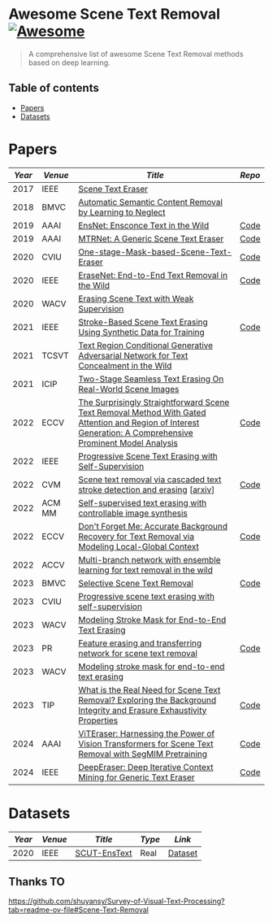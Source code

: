 # Awesome Scene Text Removal [![Awesome](https://cdn.rawgit.com/sindresorhus/awesome/d7305f38d29fed78fa85652e3a63e154dd8e8829/media/badge.svg)](https://github.com/sindresorhus/awesome#readme)
> A comprehensive list of awesome Scene Text Removal methods based on deep learning.
## Table of contents

- [Papers](#papers)
- [Datasets](#datasets)


# Papers


|***Year***|***Venue***|***Title***|***Repo***|
|----|----|-----|----|
|2017|IEEE|[Scene Text Eraser](https://arxiv.org/abs/1705.02772)||
|2018|BMVC|[Automatic Semantic Content Removal by Learning to Neglect](https://arxiv.org/pdf/1807.07696.pdf)||
|2019|AAAI|[EnsNet: Ensconce Text in the Wild](https://arxiv.org/abs/1812.00723)|[Code](https://github.com/HCIILAB/Scene-Text-Removal)|
|2019|AAAI|[MTRNet: A Generic Scene Text Eraser](https://arxiv.org/abs/1903.04092)|[Code](https://github.com/neouyghur/One-stage-Mask-based-Scene-Text-Eraser)|
|2020|CVIU|[One-stage-Mask-based-Scene-Text-Eraser](https://arxiv.org/abs/1903.04092)|[Code](https://github.com/neouyghur/One-stage-Mask-based-Scene-Text-Eraser)|
|2020|IEEE|[EraseNet: End-to-End Text Removal in the Wild](https://ieeexplore.ieee.org/document/9180003)|[Code](https://github.com/lcy0604/EraseNet)|
|2020|WACV|[Erasing Scene Text with Weak Supervision](https://openaccess.thecvf.com/content_WACV_2020/papers/Zdenek_Erasing_Scene_Text_with_Weak_Supervision_WACV_2020_paper.pdf)||
|2021|IEEE|[Stroke-Based Scene Text Erasing Using Synthetic Data for Training](https://arxiv.org/abs/2104.11493)|[Code](https://github.com/tzm-tora/Stroke-Based-Scene-Text-Erasing)|
|2021|TCSVT|[Text Region Conditional Generative Adversarial Network for Text Concealment in the Wild](https://ieeexplore.ieee.org/abstract/document/9509541)||
|2021|ICIP|[Two-Stage Seamless Text Erasing On Real-World Scene Images](https://ieeexplore.ieee.org/abstract/document/9506394)||
|2022|ECCV|[The Surprisingly Straightforward Scene Text Removal Method With Gated Attention and Region of Interest Generation: A Comprehensive Prominent Model Analysis](https://www.ecva.net/papers/eccv_2022/papers_ECCV/papers/136760436.pdf)|[Code](https://github.com/naver/garnet?tab=readme-ov-file)|
|2022|IEEE|[Progressive Scene Text Erasing with Self-Supervision](https://arxiv.org/pdf/2207.11469)||
|2022|CVM|[Scene text removal via cascaded text stroke detection and erasing](https://link.springer.com/content/pdf/10.1007/s41095-021-0242-8.pdf) [[arxiv](https://arxiv.org/pdf/2011.09768)]|[Code](https://github.com/wcq19941215/SceneTextRemoval)|
|2022|ACM MM|[Self-supervised text erasing with controllable image synthesis](https://arxiv.org/pdf/2204.12743.pdf)||
|2022|ECCV|[Don't Forget Me: Accurate Background Recovery for Text Removal via Modeling Local-Global Context](https://arxiv.org/abs/2207.10273)|[Code](https://github.com/lcy0604/CTRNet)|
|2022|ACCV|[Multi-branch network with ensemble learning for text removal in the wild](https://openaccess.thecvf.com/content/ACCV2022/papers/Hou_Multi-Branch_Network_with_Ensemble_Learning_for_Text_Removal_in_the_ACCV_2022_paper.pdf)||
|2023|BMVC|[Selective Scene Text Removal](https://arxiv.org/pdf/2309.00410)|[Code](https://github.com/mitanihayato/Selective-Scene-Text-Removal)|
|2023|CVIU|[Progressive scene text erasing with self-supervision](https://arxiv.org/pdf/2207.11469)||
|2023|WACV|[Modeling Stroke Mask for End-to-End Text Erasing](https://openaccess.thecvf.com/content/WACV2023/papers/Du_Modeling_Stroke_Mask_for_End-to-End_Text_Erasing_WACV_2023_paper.pdf)||
|2023|PR|[Feature erasing and transferring network for scene text removal](https://arxiv.org/abs/2306.09593)|[Code](https://github.com/GuangtaoLyu/FETNet)|
|2023|WACV|[Modeling stroke mask for end-to-end text erasing](https://openaccess.thecvf.com/content/WACV2023/papers/Du_Modeling_Stroke_Mask_for_End-to-End_Text_Erasing_WACV_2023_paper.pdf)||
|2023|TIP|[What is the Real Need for Scene Text Removal? Exploring the Background Integrity and Erasure Exhaustivity Properties](https://ieeexplore.ieee.org/abstract/document/10214243)|[Code](https://github.com/wangyuxin87/PERT)|
|2024|AAAI|[ViTEraser: Harnessing the Power of Vision Transformers for Scene Text Removal with SegMIM Pretraining](https://arxiv.org/abs/2306.12106)|[Code](https://github.com/shannanyinxiang/ViTEraser)|
|2024|IEEE|[DeepEraser: Deep Iterative Context Mining for Generic Text Eraser](https://arxiv.org/abs/2402.19108)|[Code](https://github.com/fh2019ustc/DeepEraser)|



# Datasets

|***Year***|***Venue***|***Title***|***Type***|***Link***|
|----|----|-----|----|----|
|2020|IEEE|[SCUT-EnsText]()|Real|[Dataset](https://github.com/HCIILAB/SCUT-EnsText)|


## Thanks TO
https://github.com/shuyansy/Survey-of-Visual-Text-Processing?tab=readme-ov-file#Scene-Text-Removal